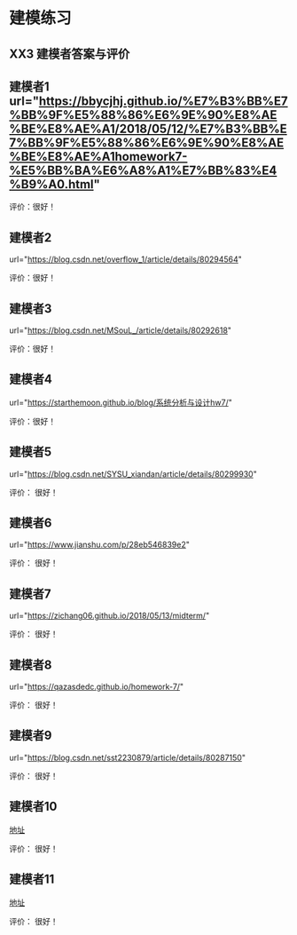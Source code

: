 # 建模练习

## XX3 建模者答案与评价

## 建模者1 url="https://bbycjhj.github.io/%E7%B3%BB%E7%BB%9F%E5%88%86%E6%9E%90%E8%AE%BE%E8%AE%A1/2018/05/12/%E7%B3%BB%E7%BB%9F%E5%88%86%E6%9E%90%E8%AE%BE%E8%AE%A1homework7-%E5%BB%BA%E6%A8%A1%E7%BB%83%E4%B9%A0.html"

评价：很好！

## 建模者2
url="https://blog.csdn.net/overflow_1/article/details/80294564"

评价：很好！

## 建模者3
url="https://blog.csdn.net/MSouL_/article/details/80292618"

评价：很好！

## 建模者4
url="https://starthemoon.github.io/blog/系统分析与设计hw7/"

评价：很好！

## 建模者5
url="https://blog.csdn.net/SYSU_xiandan/article/details/80299930"

评价： 很好！

## 建模者6
url="https://www.jianshu.com/p/28eb546839e2"

评价： 很好！

## 建模者7
url="https://zichang06.github.io/2018/05/13/midterm/"

评价： 很好！

## 建模者8
url="https://qazasdedc.github.io/homework-7/"

评价： 很好！

## 建模者9
url="https://blog.csdn.net/sst2230879/article/details/80287150"

评价： 很好！

## 建模者10
[地址](https://binly42.github.io/System-Analysis-And-Design-Homework.07/)

评价： 很好！

## 建模者11
[地址](https://www.zybuluo.com/Rayman/note/1145822)

评价： 很好！
